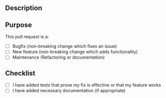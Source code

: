 ## Description

<!-- If your pull request solves an issue, please reference it here -->

## Purpose
This pull request is a:

- [ ] Bugfix (non-breaking change which fixes an issue)
- [ ] New feature (non-breaking change which adds functionality)
- [ ] Maintenance (Refactoring or documentation)

## Checklist

<!-- Put an `x` in the boxes that apply. You can also fill these out after creating the PR. If you're unsure about any of them, don't hesitate to ask. We're here to help! This is simply a reminder of what we are going to look for before merging your code. -->

- [ ] I have added tests that prove my fix is effective or that my feature works
- [ ] I have added necessary documentation (if appropriate)
